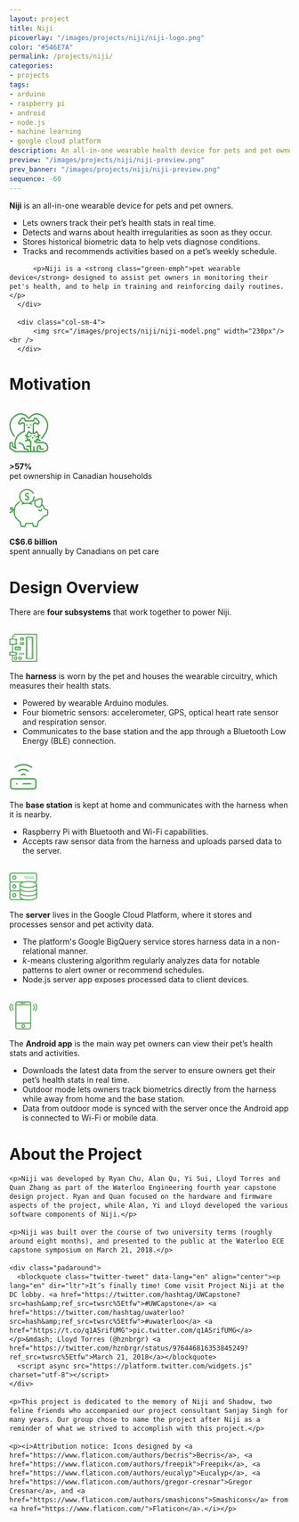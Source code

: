 ```yaml
---
layout: project
title: Niji
picoverlay: "/images/projects/niji/niji-logo.png"
color: "#546E7A"
permalink: /projects/niji/
categories:
- projects
tags:
- arduino
- raspberry pi
- android
- node.js
- machine learning
- google cloud platform
description: An all-in-one wearable health device for pets and pet owners. A Waterloo Engineering capstone project.
preview: "/images/projects/niji/niji-preview.png"
prev_banner: "/images/projects/niji/niji-preview.png"
sequence: -60
---
```


<div class="niji-project">
  <div class="row">
      <div class="col-sm-8">
          <p class="featuretext-md"><strong class="green-emph">Niji</strong> is an all-in-one wearable device for pets and pet owners.</p>
          <p>
              <ul>
                  <li>Lets owners track their pet’s health stats in real time.</li>
                  <li>Detects and warns about health irregularities as soon as they occur.</li>
                  <li>Stores historical biometric data to help vets diagnose conditions.</li>
                  <li>Tracks and recommends activities based on a pet’s weekly schedule.</li>
              </ul>
          </p>

          <p>Niji is a <strong class="green-emph">pet wearable device</strong> designed to assist pet owners in monitoring their pet's health, and to help in training and reinforcing daily routines.</p>
      </div>

      <div class="col-sm-4">
          <img src="/images/projects/niji/niji-model.png" width="230px"/><br />
      </div>
  </div>

  <h1>Motivation</h1>
  <br />
  <div class="row">
      <div class="col-md-offset-1 col-sm-4">
        <div class="col-center">
          <img src="/images/projects/niji/icon-pets.png" width="70px"/>
          <p><strong class="featuretext-lg green-emph">>57%</strong><br /><span class="featuretext-sm">pet ownership in Canadian households</span></p>
        </div>
      </div>
      <div class="col-sm-2"></div>
      <div class="col-sm-4">
        <div class="col-center">
          <img src="/images/projects/niji/icon-piggy-bank.png" width="70px"/>
          <p><strong class="featuretext-lg green-emph">C$6.6 billion</strong><br /><span class="featuretext-sm">spent annually by Canadians on pet care</span></p>
        </div>
      </div>
    </div>

  <h1>Design Overview</h1>

  <p>There are <strong class="green-emph">four subsystems</strong> that work together to power Niji.</p><br />

  <div class="row">
      <div class="col-sm-2">
        <img src="/images/projects/niji/icon-harness.png" width="50px"/><br />
      </div>
      <div class="col-sm-10">
        <p>The <strong class="green-emph">harness</strong> is worn by the pet and houses the wearable circuitry, which measures their health stats.</p>
        <p>
            <ul>
                <li>Powered by wearable Arduino modules.</li>
                <li>Four biometric sensors: accelerometer, GPS, optical heart rate sensor and respiration sensor.</li>
                <li>Communicates to the base station and the app through a Bluetooth Low Energy (BLE) connection.</li>
            </ul>
        </p>
      </div>
  </div>

  <br />

  <div class="row">
      <div class="col-sm-2">
        <img src="/images/projects/niji/icon-base.png" width="50px"/><br />
      </div>
      <div class="col-sm-10">
        <p>The <strong class="green-emph">base station</strong> is kept at home and communicates with the harness when it is nearby.</p>
        <p>
            <ul>
                <li>Raspberry Pi with Bluetooth and Wi-Fi capabilities.</li>
                <li>Accepts raw sensor data from the harness and uploads parsed data to the server.</li>
            </ul>
        </p>
      </div>
  </div>

  <br />

  <div class="row">
      <div class="col-sm-2">
        <img src="/images/projects/niji/icon-server.png" width="50px"/><br />
      </div>
      <div class="col-sm-10">
        <p>The <strong class="green-emph">server</strong> lives in the Google Cloud Platform, where it stores and processes sensor and pet activity data.</p>
        <p>
            <ul>
                <li>The platform's Google BigQuery service stores harness data in a non-relational manner.</li>
                <li><i>k</i>-means clustering algorithm regularly analyzes data for notable patterns to alert owner or recommend schedules.</li>
                <li>Node.js server app exposes processed data to client devices.</li>
            </ul>
        </p>
      </div>
  </div>

  <br />

  <div class="row">
      <div class="col-sm-2">
        <img src="/images/projects/niji/icon-app.png" width="50px"/><br />
      </div>
      <div class="col-sm-10">
        <p>The <strong class="green-emph">Android app</strong> is the main way pet owners can view their pet’s health stats and activities.</p>
        <p>
            <ul>
                <li>Downloads the latest data from the server to ensure owners get their pet’s health stats in real time.</li>
                <li>Outdoor mode lets owners track biometrics directly from the harness while away from home and the base station.</li>
                <li>Data from outdoor mode is synced with the server once the Android app is connected to Wi-Fi or mobile data.</li>
            </ul>
        </p>
      </div>
  </div>

  <h1>About the Project</h1>

    <p>Niji was developed by Ryan Chu, Alan Qu, Yi Sui, Lloyd Torres and Quan Zhang as part of the Waterloo Engineering fourth year capstone design project. Ryan and Quan focused on the hardware and firmware aspects of the project, while Alan, Yi and Lloyd developed the various software components of Niji.</p>

    <p>Niji was built over the course of two university terms (roughly around eight months), and presented to the public at the Waterloo ECE capstone symposium on March 21, 2018.</p>

    <div class="padaround">
      <blockquote class="twitter-tweet" data-lang="en" align="center"><p lang="en" dir="ltr">It’s finally time! Come visit Project Niji at the DC lobby. <a href="https://twitter.com/hashtag/UWCapstone?src=hash&amp;ref_src=twsrc%5Etfw">#UWCapstone</a> <a href="https://twitter.com/hashtag/uwaterloo?src=hash&amp;ref_src=twsrc%5Etfw">#uwaterloo</a> <a href="https://t.co/q1ASrifUMG">pic.twitter.com/q1ASrifUMG</a></p>&mdash; Lloyd Torres (@hznbrgr) <a href="https://twitter.com/hznbrgr/status/976446816353845249?ref_src=twsrc%5Etfw">March 21, 2018</a></blockquote>
      <script async src="https://platform.twitter.com/widgets.js" charset="utf-8"></script>
    </div>

    <p>This project is dedicated to the memory of Niji and Shadow, two feline friends who accompanied our project consultant Sanjay Singh for many years. Our group chose to name the project after Niji as a reminder of what we strived to accomplish with this project.</p>

    <p><i>Attribution notice: Icons designed by <a href="https://www.flaticon.com/authors/becris">Becris</a>, <a href="https://www.flaticon.com/authors/freepik">Freepik</a>, <a href="https://www.flaticon.com/authors/eucalyp">Eucalyp</a>, <a href="https://www.flaticon.com/authors/gregor-cresnar">Gregor Cresnar</a>, and <a href="https://www.flaticon.com/authors/smashicons">Smashicons</a> from <a href="https://www.flaticon.com/">Flaticon</a>.</i></p>
</div>
